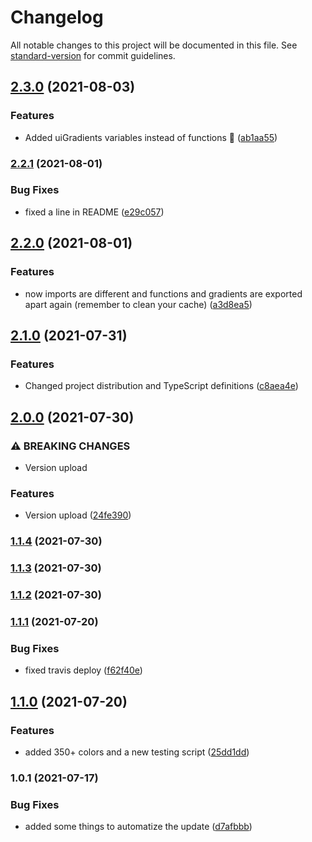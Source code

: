 # Changelog

All notable changes to this project will be documented in this file. See [standard-version](https://github.com/conventional-changelog/standard-version) for commit guidelines.

## [2.3.0](https://github.com/JebBarbas/jebcolors/compare/v2.2.1...v2.3.0) (2021-08-03)


### Features

* Added uiGradients variables instead of functions 🎈 ([ab1aa55](https://github.com/JebBarbas/jebcolors/commit/ab1aa550db2f779a796b8b5b4fd3ab5a05d2521f))

### [2.2.1](https://github.com/JebBarbas/jebcolors/compare/v2.2.0...v2.2.1) (2021-08-01)


### Bug Fixes

* fixed a line in README ([e29c057](https://github.com/JebBarbas/jebcolors/commit/e29c057c8be4577ef9943927c2e8b8bce77ce69a))

## [2.2.0](https://github.com/JebBarbas/jebcolors/compare/v2.1.0...v2.2.0) (2021-08-01)


### Features

* now imports are different and functions and gradients are exported apart again (remember to clean your cache) ([a3d8ea5](https://github.com/JebBarbas/jebcolors/commit/a3d8ea5657ee1ae07fa187765ce97a227b9f60ba))

## [2.1.0](https://github.com/JebBarbas/jebcolors/compare/v2.0.0...v2.1.0) (2021-07-31)


### Features

* Changed project distribution and TypeScript definitions ([c8aea4e](https://github.com/JebBarbas/jebcolors/commit/c8aea4e320f12531d080d81f98c473d6b99a450d))

## [2.0.0](https://github.com/JebBarbas/jebcolors/compare/v1.1.4...v2.0.0) (2021-07-30)


### ⚠ BREAKING CHANGES

* Version upload

### Features

* Version upload ([24fe390](https://github.com/JebBarbas/jebcolors/commit/24fe390d6ee5f01d76b46adeb09ff3239240d254))

### [1.1.4](https://github.com/JebBarbas/jebcolors/compare/v1.1.3...v1.1.4) (2021-07-30)

### [1.1.3](https://github.com/JebBarbas/jebcolors/compare/v1.1.2...v1.1.3) (2021-07-30)

### [1.1.2](https://github.com/JebBarbas/jebcolors/compare/v1.1.1...v1.1.2) (2021-07-30)

### [1.1.1](https://github.com/JebBarbas/jebcolors/compare/v1.1.0...v1.1.1) (2021-07-20)


### Bug Fixes

* fixed travis deploy ([f62f40e](https://github.com/JebBarbas/jebcolors/commit/f62f40e2b84fabe32e18716963ce639ce947c3a7))

## [1.1.0](https://github.com/JebBarbas/jebcolors/compare/v1.0.1...v1.1.0) (2021-07-20)


### Features

* added 350+ colors and a new testing script ([25dd1dd](https://github.com/JebBarbas/jebcolors/commit/25dd1ddfb1b45ea9bc810735b748d0c47f249da0))

### 1.0.1 (2021-07-17)


### Bug Fixes

* added some things to automatize the update ([d7afbbb](https://github.com/JebBarbas/jebcolors/commit/d7afbbbaadf27b370fda6b589f3396ea84d85670))
